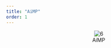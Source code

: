 ```yaml
---
title: "AiMP"
order: 1
---
```






<center><img src="/res/images/aieda/aimp.png" alt="6" style="zoom:100%;"/></center>
<center>AiMP</center>
